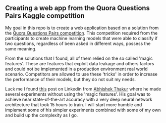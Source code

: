 ## Creating a web app from the Quora Questions Pairs Kaggle competition 

My goal in this repo is to create a web application based on a solution from the [Quora Questions Pairs competition](https://www.kaggle.com/c/quora-question-pairs/overview).
This competition required from the participants to create machine learning models that were able to classify if two questions, regardless of been asked in different ways, possess the same meaning.

From the solutions that I found, all of them relied on the so called 'magic features'. These are features that exploit data leakage and others factors and could not be implemented in a production environment real world scenario. Competitors are allowed to use these 'tricks' in order to increase the performance of their models, but they do not suit my needs. 

Luck me I found [this](https://www.linkedin.com/pulse/duplicate-quora-question-abhishek-thakur/) post on Linkedin from [Abhishek Thakur](https://www.linkedin.com/in/abhi1thakur/) where he made several experiments without using the 'magic features'. His goal was to achieve near state-of-the-art accuracy with a very deep neural network architecture that took 15 hours to train. I will start more humble and implement some of his simpler experiments combined with some of my own and build up the complexity as I go.
